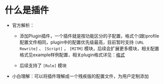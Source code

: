# 什么是插件

- 官方解析：

  - 添加Plugin插件，一个插件就是按功能区分的子配置，格式个(跟)profile配置文件相同，plugin中的配置优先级最高，目前暂时支持 `[URL Rewrite]` 、 `[Script]` ， `[MITM]` 模块，后续会扩展更多模块，相关配置格式见example样例配置，相关plugin格式详见：[格式](https://raw.githubusercontent.com/Loon0x00/LoonExampleConfig/master/Plugin/Plugin_Example.plugin)
  
  - 后续支持了 `[Rule]` 模块
  
- 小白理解：可以将插件理解成一个残疾版的配置文件，为用户定制添加
